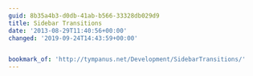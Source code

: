 ```yaml
---
guid: 8b35a4b3-d0db-41ab-b566-33328db029d9
title: Sidebar Transitions
date: '2013-08-29T11:40:56+00:00'
changed: '2019-09-24T14:43:59+00:00'


bookmark_of: 'http://tympanus.net/Development/SidebarTransitions/'
---
```




